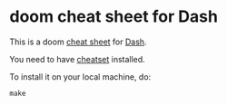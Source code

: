 # doom cheat sheet for Dash

This is a doom [cheat sheet][1] for [Dash][2].

You need to have [cheatset][3] installed.

To install it on your local machine, do:

	make

[1]: https://github.com/Kapeli/cheatsheets
[2]: https://kapeli.com/dash
[3]: https://github.com/Kapeli/cheatset

